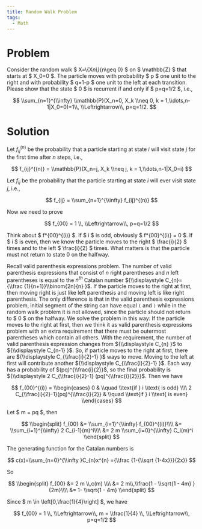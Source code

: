 ```yaml
---
title: Random Walk Problem
tags:
  - Math
---
```


# Problem

Consider the random walk $ X=\\{X*n\\}*{n\\geq 0} $ on $ \\mathbb{Z} $ that starts at $ X_0=0 $. The particle moves with probability $ p $ one unit to the right and with probability $ q=1-p $ one unit to the left at each transition. Please show that the state $ 0 $ is recurrent if and only if $ p=q=1/2 $, i.e.,

$$
\\sum_{n=1}^{\\infty} \\mathbb{P}(X_n=0, X_k \\neq 0, k = 1,\\dots,n-1|X_0=0)=1\\, \\Leftrightarrow\\, p=q=1/2.
$$

# Solution

Let $f_{ij}^{(n)}$ be the probability that a particle starting at state $i$ will visit state $j$ for the first time after $n$ steps, i.e.,

$$
	f_{ij}^{(n)} = \\mathbb{P}(X_n=j, X_k \\neq j, k = 1,\\dots,n-1|X_0=i)
$$

Let $f_{ij}$ be the probability that the particle starting at state $i$ will ever visit state $j$, i.e.,

$$
	f_{ij} = \\sum_{n=1}^{\\infty} f_{ij}^{(n)}
$$

Now we need to prove

$$
	f_{00} = 1 \\, \\Leftrightarrow\\, p=q=1/2
$$

Think about $ f*{00}^{(i)} $. If $ i $ is odd, obviously $ f*{00}^{(i)} = 0 $. If $ i $ is even, then we know the particle moves to the right $ \\frac{i}{2} $ times and to the left $ \\frac{i}{2} $ times.
What matters is that the particle must not return to state $0$ on the halfway.

Recall valid parenthesis expressions problem. The number of valid parenthesis expressions that consist of $n$ right parentheses and $n$ left parentheses is equal to the $n^{th}$ Catalan number ${\\displaystyle C_{n}={\\frac {1}{n+1}}\\binom{2n}{n} }$.
If the particle moves to the right at first, then moving right is just like left parenthesis and moving left is like right parenthesis. The only difference is that in the valid parenthesis expressions problem,
initial segment of the string can have equal `(` and `)` while in the random walk problem it is not allowed, since the particle should not return to $ 0 $ on the halfway. We solve the problem in this way: If the particle moves to the right at first,
then we think it as valid parenthesis expressions problem with an extra requirement that there must be outermost parentheses which contain all others. With the requirement, the number of valid parenthesis expression changes from ${\\displaystyle C_{n} }$ to ${\\displaystyle C_{n-1} }$.
So, if particle moves to the right at first, there are ${\\displaystyle C_{\\frac{i}{2}-1} }$ ways to move. Moving to the left at first will contribute another ${\\displaystyle C_{\\frac{i}{2}-1} }$.
Each way has a probability of $(pq)^{\\frac{i}{2}}$, so the final probability is ${\\displaystyle 2 C_{\\frac{i}{2}-1} (pq)^{\\frac{i}{2}}}$.
Then we have

$$
f_{00}^{(i)} =
	\\begin{cases}
		0                                     & \\quad \\text{if } i \\text{ is odd}  \\\\
		2 C_{\\frac{i}{2}-1}(pq)^{\\frac{i}{2}} & \\quad \\text{if } i \\text{ is even}
	\\end{cases}
$$

Let $ m = pq $, then

$$
\\begin{split}
		f_{00}  &= \\sum_{i=1}^{\\infty} f_{00}^{(i)}\\\\
		&= \\sum_{i=1}^{\\infty} 2 C_{i-1}(m)^i\\\\
		&= 2 m \\sum_{i=0}^{\\infty} C_i(m)^i
	\\end{split}
$$

The generating function for the Catalan numbers is

$$
	c(x)=\\sum_{n=0}^{\\infty }C_{n}x^{n} ={\\frac {1-{\\sqrt {1-4x}}}{2x}}
$$

So

$$
\\begin{split}
		f_{00} &= 2 m \\,c(m) \\\\
		&= 2 m\\,\\frac{1 - \\sqrt{1 - 4m} }{2m}\\\\
		&= 1- \\sqrt{1 - 4m}
\\end{split}
$$

Since $ m \\in \\left[0,\\frac{1}{4}\\right] $, we have

$$
f_{00} = 1 \\, \\Leftrightarrow\\, m = \\frac{1}{4} \\, \\Leftrightarrow\\, p=q=1/2
$$
